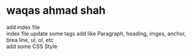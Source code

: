 # waqas ahmad shah
 add index file<br>
 index file update some tags add like Paragraph, heading, imges, anchor, brea line, ul, ol, etc<br>
 add some CSS Style